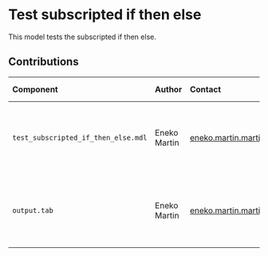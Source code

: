 Test subscripted if then else
=============================

This model tests the subscripted if then else.


Contributions
-------------

| Component                           | Author       | Contact                         | Date     | Software Version                                     |
|:----------------------------------- |:------------ |:------------------------------- |:-------- |:---------------------------------------------------- |
| `test_subscripted_if_then_else.mdl` | Eneko Martin | eneko.martin.martinez@gmail.com | 12/03/20 | Vensim DSS for Windows 7.3.4 single precision (x32)  |
| `output.tab `                       | Eneko Martin | eneko.martin.martinez@gmail.com | 12/03/20 | Vensim DSS for Windows 7.3.4 single precision (x32)  |
